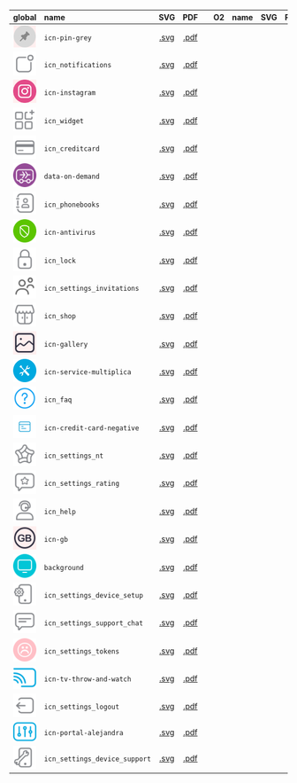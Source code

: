 | global | name | SVG | PDF | | O2 | name | SVG | PDF |
| :-: | :- | :-: | :-: | - | :-: | :- | :-: | :-: |
| ![icn-pin-grey](icn_export/O2/icn-pin-grey.svg) | `icn-pin-grey`  |  [.svg](icn_export/O2/icn-pin-grey.svg) | [.pdf](icn_export/O2/icn-pin-grey.pdf) |  
| ![icn_notifications](icn_export/Global/icn_notifications.svg) | `icn_notifications`  |  [.svg](icn_export/Global/icn_notifications.svg) | [.pdf](icn_export/Global/icn_notifications.pdf) |  
| ![icn-instagram](icn_export/O2/icn-instagram.svg) | `icn-instagram`  |  [.svg](icn_export/O2/icn-instagram.svg) | [.pdf](icn_export/O2/icn-instagram.pdf) |  
| ![icn_widget](icn_export/Global/icn_widget.svg) | `icn_widget`  |  [.svg](icn_export/Global/icn_widget.svg) | [.pdf](icn_export/Global/icn_widget.pdf) |  
| ![icn_creditcard](icn_export/Global/icn_creditcard.svg) | `icn_creditcard`  |  [.svg](icn_export/Global/icn_creditcard.svg) | [.pdf](icn_export/Global/icn_creditcard.pdf) |  
| ![data-on-demand](icn_export/O2/data-on-demand.svg) | `data-on-demand`  |  [.svg](icn_export/O2/data-on-demand.svg) | [.pdf](icn_export/O2/data-on-demand.pdf) |  
| ![icn_phonebooks](icn_export/O2/icn_phonebooks.svg) | `icn_phonebooks`  |  [.svg](icn_export/O2/icn_phonebooks.svg) | [.pdf](icn_export/O2/icn_phonebooks.pdf) |  
| ![icn-antivirus](icn_export/O2/icn-antivirus.svg) | `icn-antivirus`  |  [.svg](icn_export/O2/icn-antivirus.svg) | [.pdf](icn_export/O2/icn-antivirus.pdf) |  
| ![icn_lock](icn_export/O2/icn_lock.svg) | `icn_lock`  |  [.svg](icn_export/O2/icn_lock.svg) | [.pdf](icn_export/O2/icn_lock.pdf) |  
| ![icn_settings_invitations](icn_export/O2/icn_settings_invitations.svg) | `icn_settings_invitations`  |  [.svg](icn_export/O2/icn_settings_invitations.svg) | [.pdf](icn_export/O2/icn_settings_invitations.pdf) |  
| ![icn_shop](icn_export/O2/icn_shop.svg) | `icn_shop`  |  [.svg](icn_export/O2/icn_shop.svg) | [.pdf](icn_export/O2/icn_shop.pdf) |  
| ![icn-gallery](icn_export/O2/icn-gallery.svg) | `icn-gallery`  |  [.svg](icn_export/O2/icn-gallery.svg) | [.pdf](icn_export/O2/icn-gallery.pdf) |  
| ![icn-service-multiplica](icn_export/O2/icn-service-multiplica.svg) | `icn-service-multiplica`  |  [.svg](icn_export/O2/icn-service-multiplica.svg) | [.pdf](icn_export/O2/icn-service-multiplica.pdf) |  
| ![icn_faq](icn_export/O2/icn_faq.svg) | `icn_faq`  |  [.svg](icn_export/O2/icn_faq.svg) | [.pdf](icn_export/O2/icn_faq.pdf) |  
| ![icn-credit-card-negative](icn_export/Global/icn-credit-card-negative.svg) | `icn-credit-card-negative`  |  [.svg](icn_export/Global/icn-credit-card-negative.svg) | [.pdf](icn_export/Global/icn-credit-card-negative.pdf) |  
| ![icn_settings_nt](icn_export/O2/icn_settings_nt.svg) | `icn_settings_nt`  |  [.svg](icn_export/O2/icn_settings_nt.svg) | [.pdf](icn_export/O2/icn_settings_nt.pdf) |  
| ![icn_settings_rating](icn_export/Global/icn_settings_rating.svg) | `icn_settings_rating`  |  [.svg](icn_export/Global/icn_settings_rating.svg) | [.pdf](icn_export/Global/icn_settings_rating.pdf) |  
| ![icn_help](icn_export/Global/icn_help.svg) | `icn_help`  |  [.svg](icn_export/Global/icn_help.svg) | [.pdf](icn_export/Global/icn_help.pdf) |  
| ![icn-gb](icn_export/Global/icn-gb.svg) | `icn-gb`  |  [.svg](icn_export/Global/icn-gb.svg) | [.pdf](icn_export/Global/icn-gb.pdf) |  
| ![background](icn_export/Global/background.svg) | `background`  |  [.svg](icn_export/Global/background.svg) | [.pdf](icn_export/Global/background.pdf) |  
| ![icn_settings_device_setup](icn_export/O2/icn_settings_device_setup.svg) | `icn_settings_device_setup`  |  [.svg](icn_export/O2/icn_settings_device_setup.svg) | [.pdf](icn_export/O2/icn_settings_device_setup.pdf) |  
| ![icn_settings_support_chat](icn_export/O2/icn_settings_support_chat.svg) | `icn_settings_support_chat`  |  [.svg](icn_export/O2/icn_settings_support_chat.svg) | [.pdf](icn_export/O2/icn_settings_support_chat.pdf) |  
| ![icn_settings_tokens](icn_export/Global/icn_settings_tokens.svg) | `icn_settings_tokens`  |  [.svg](icn_export/Global/icn_settings_tokens.svg) | [.pdf](icn_export/Global/icn_settings_tokens.pdf) |  
| ![icn-tv-throw-and-watch](icn_export/Global/icn-tv-throw-and-watch.svg) | `icn-tv-throw-and-watch`  |  [.svg](icn_export/Global/icn-tv-throw-and-watch.svg) | [.pdf](icn_export/Global/icn-tv-throw-and-watch.pdf) |  
| ![icn_settings_logout](icn_export/Global/icn_settings_logout.svg) | `icn_settings_logout`  |  [.svg](icn_export/Global/icn_settings_logout.svg) | [.pdf](icn_export/Global/icn_settings_logout.pdf) |  
| ![icn-portal-alejandra](icn_export/Global/icn-portal-alejandra.svg) | `icn-portal-alejandra`  |  [.svg](icn_export/Global/icn-portal-alejandra.svg) | [.pdf](icn_export/Global/icn-portal-alejandra.pdf) |  
| ![icn_settings_device_support](icn_export/Global/icn_settings_device_support.svg) | `icn_settings_device_support`  |  [.svg](icn_export/Global/icn_settings_device_support.svg) | [.pdf](icn_export/Global/icn_settings_device_support.pdf) |  
